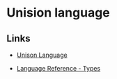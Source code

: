 # Unision language

## Links

* [Unison Language](https://www.unison-lang.org/)

* [Language Reference - Types](https://www.unison-lang.org/docs/language-reference/types/)

